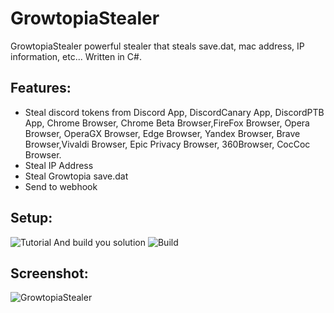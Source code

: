 # GrowtopiaStealer
GrowtopiaStealer powerful stealer that steals save.dat, mac address, IP information, etc... Written in C#.
## Features:
- Steal discord tokens from Discord App, DiscordCanary App, DiscordPTB App, Chrome Browser, Chrome Beta Browser,FireFox Browser, Opera Browser, OperaGX Browser, Edge Browser, Yandex Browser, Brave Browser,Vivaldi Browser, Epic Privacy Browser, 360Browser, CocCoc Browser.
- Steal IP Address
- Steal Growtopia save.dat
- Send to webhook
## Setup:
![Tutorial](https://user-images.githubusercontent.com/65458800/129596033-3974eb92-e80a-455d-863a-f78238251f73.png)
And build you solution
![Build](https://user-images.githubusercontent.com/65458800/129596228-2725f054-e58d-40e1-8497-bb5b389e6ea4.jpg)
## Screenshot:
![GrowtopiaStealer](https://user-images.githubusercontent.com/65458800/129594045-1118538b-6926-4763-ba89-f81ad0aa0677.jpg)
